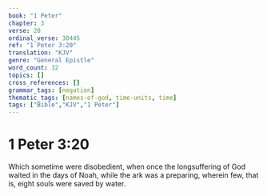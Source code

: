 ```yaml
---
book: "1 Peter"
chapter: 3
verse: 20
ordinal_verse: 30445
ref: "1 Peter 3:20"
translation: "KJV"
genre: "General Epistle"
word_count: 32
topics: []
cross_references: []
grammar_tags: [negation]
thematic_tags: [names-of-god, time-units, time]
tags: ["Bible","KJV","1 Peter"]
---
```


# 1 Peter 3:20

Which sometime were disobedient, when once the longsuffering of God waited in the days of Noah, while the ark was a preparing, wherein few, that is, eight souls were saved by water.
